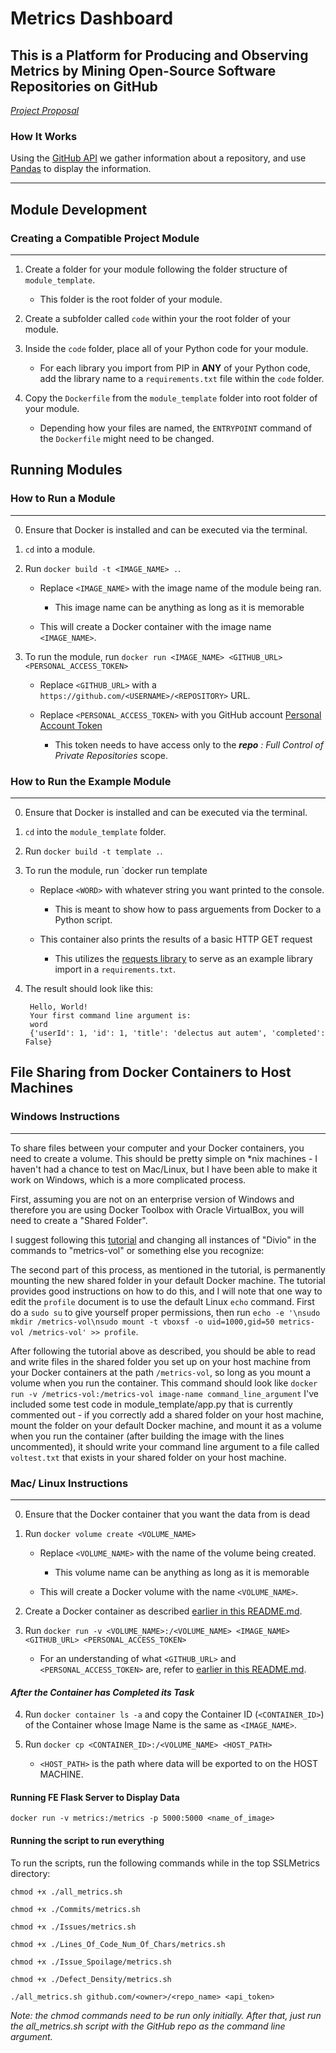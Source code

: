 # Metrics Dashboard

## This is a Platform for Producing and Observing Metrics by Mining Open-Source Software Repositories on GitHub

[_Project Proposal_](https://ssl.cs.luc.edu/metrics_dashboard.html)

### **How It Works**

Using the [GitHub API](https://developer.github.com/v3/) we gather information about a repository, and use [Pandas](https://pandas.pydata.org/) to display the information.

---

## Module Development

### **Creating a Compatible Project Module**

---

1. Create a folder for your module following the folder structure of `module_template`.

    * This folder is the root folder of your module.

2. Create a subfolder called `code` within your the root folder of your module.

3. Inside the `code` folder, place all of your Python code for your module.

    * For each library you import from PIP in **ANY** of your Python code, add the library name to a `requirements.txt` file within the `code` folder.

4. Copy the `Dockerfile` from the `module_template` folder into root folder of your module.

    * Depending how your files are named, the `ENTRYPOINT` command of the `Dockerfile` might need to be changed.

## Running Modules

### **How to Run a Module**

---

0. Ensure that Docker is installed and can be executed via the terminal.

1. `cd` into a module.

2. Run `docker build -t <IMAGE_NAME> .`.

    * Replace `<IMAGE_NAME>` with the image name of the module being ran.

        * This image name can be anything as long as it is memorable

    * This will create a Docker container with the image name `<IMAGE_NAME>`.

3. To run the module, run `docker run <IMAGE_NAME> <GITHUB_URL> <PERSONAL_ACCESS_TOKEN>`

    * Replace `<GITHUB_URL>` with a `https://github.com/<USERNAME>/<REPOSITORY>` URL.

    * Replace `<PERSONAL_ACCESS_TOKEN>` with you GitHub account [Personal Account Token](https://github.com/settings/tokens)

        * This token needs to have access only to the _**repo** : Full Control of Private Repositories_ scope.

### **How to Run the Example Module**

---

0. Ensure that Docker is installed and can be executed via the terminal.

1. `cd` into the `module_template` folder.

2. Run `docker build -t template .`.

3. To run the module, run `docker run template <WORD>

    * Replace `<WORD>` with whatever string you want printed to the console.

        * This is meant to show how to pass arguements from Docker to a Python script.

    * This container also prints the results of a basic HTTP GET request

        * This utilizes the [requests library](https://requests.readthedocs.io/en/master/) to serve as an example library import in a `requirements.txt`.

4. The result should look like this:

        Hello, World!
        Your first command line argument is:
        word
        {'userId': 1, 'id': 1, 'title': 'delectus aut autem', 'completed': False}

## File Sharing from Docker Containers to Host Machines

### **Windows Instructions**

---

To share files between your computer and your Docker containers, you need to create a volume. This should be pretty simple on *nix machines - I haven't had a chance to test on Mac/Linux, but I have been able to make it work on Windows, which is a more complicated process.

First, assuming you are not on an enterprise version of Windows and therefore you are using Docker Toolbox with Oracle VirtualBox, you will need to create a "Shared Folder".

I suggest following this [tutorial](http://support.divio.com/en/articles/646695-how-to-use-a-directory-outside-c-users-with-docker-toolbox-docker-for-windows) and changing all instances of "Divio" in the commands to "metrics-vol" or something else you recognize:

The second part of this process, as mentioned in the tutorial, is permanently mounting the new shared folder in your default Docker machine. The tutorial provides good instructions on how to do this, and I will note that one way to edit the `profile` document is to use the default Linux `echo` command. First do a `sudo su` to give yourself proper permissions, then run `echo -e '\nsudo mkdir /metrics-vol\nsudo mount -t vboxsf -o uid=1000,gid=50 metrics-vol /metrics-vol' >> profile`.

After following the tutorial above as described, you should be able to read and write files in the shared folder you set up on your host machine from your Docker containers at the path `/metrics-vol`, so long as you mount a volume when you run the container. This command should look like `docker run -v /metrics-vol:/metrics-vol image-name command_line_argument`
I've included some test code in module_template/app.py that is currently commented out - if you correctly add a shared folder on your host machine, mount the folder on your default Docker machine, and mount it as a volume when you run the container (after building the image with the lines uncommented), it should write your command line argument
to a file called `voltest.txt` that exists in your shared folder on your host machine.

### **Mac/ Linux Instructions**

---

0. Ensure that the Docker container that you want the data from is dead

1. Run `docker volume create <VOLUME_NAME>`

    * Replace `<VOLUME_NAME>` with the name of the volume being created.

        * This volume name can be anything as long as it is memorable

    * This will create a Docker volume with the name `<VOLUME_NAME>`.

2. Create a Docker container as described [earlier in this README.md](#how-to-run-a-module).

3. Run `docker run -v <VOLUME_NAME>:/<VOLUME_NAME> <IMAGE_NAME> <GITHUB_URL> <PERSONAL_ACCESS_TOKEN>`

    * For an understanding of what `<GITHUB_URL>` and `<PERSONAL_ACCESS_TOKEN>` are, refer to [earlier in this README.md](#how-to-run-a-module).

#### _After the Container has Completed its Task_

4. Run `docker container ls -a` and copy the Container ID (`<CONTAINER_ID>`) of the Container whose Image Name is the same as `<IMAGE_NAME>`.

5. Run `docker cp <CONTAINER_ID>:/<VOLUME_NAME> <HOST_PATH>`

    * `<HOST_PATH>` is the path where data will be exported to on the HOST MACHINE.

#### **Running FE Flask Server to Display Data**

`docker run -v metrics:/metrics -p 5000:5000 <name_of_image>`

#### **Running the script to run everything**

To run the scripts, run the following commands while in the top SSLMetrics directory:

`chmod +x ./all_metrics.sh`

`chmod +x ./Commits/metrics.sh`

`chmod +x ./Issues/metrics.sh`

`chmod +x ./Lines_Of_Code_Num_Of_Chars/metrics.sh`

`chmod +x ./Issue_Spoilage/metrics.sh`

`chmod +x ./Defect_Density/metrics.sh`

`./all_metrics.sh github.com/<owner>/<repo_name> <api_token>`

_Note: the chmod commands need to be run only initially. After that, just run the all_metrics.sh script with the GitHub repo as the command line argument._
